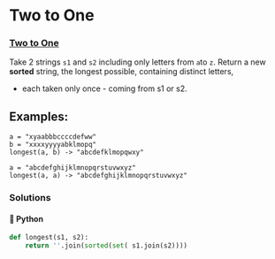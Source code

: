# Two to One

### [Two to One](https://www.codewars.com/kata/5656b6906de340bd1b0000ac)

Take 2 strings `s1` and `s2` including only letters from `a`to `z`. Return a new **sorted** string, the longest possible, containing distinct letters,

* each taken only once - coming from s1 or s2.

## Examples:

```text
a = "xyaabbbccccdefww"
b = "xxxxyyyyabklmopq"
longest(a, b) -> "abcdefklmopqwxy"

a = "abcdefghijklmnopqrstuvwxyz"
longest(a, a) -> "abcdefghijklmnopqrstuvwxyz"
```

### Solutions

#### 🐍 Python

```python
def longest(s1, s2):
    return ''.join(sorted(set( s1.join(s2))))
```

